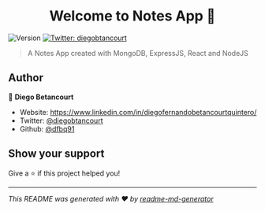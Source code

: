 <h1 align="center">Welcome to Notes App 👋</h1>
<p>
  <img alt="Version" src="https://img.shields.io/badge/version-1-blue.svg?cacheSeconds=2592000" />
  <a href="https://twitter.com/diegobtancourt" target="_blank">
    <img alt="Twitter: diegobtancourt" src="https://img.shields.io/twitter/follow/diegobtancourt.svg?style=social" />
  </a>
</p>

> A Notes App created with MongoDB, ExpressJS, React and NodeJS

## Author

👤 **Diego Betancourt**

* Website: https://www.linkedin.com/in/diegofernandobetancourtquintero/
* Twitter: [@diegobtancourt](https://twitter.com/diegobtancourt)
* Github: [@dfbq91](https://github.com/dfbq91)

## Show your support

Give a ⭐️ if this project helped you!

***
_This README was generated with ❤️ by [readme-md-generator](https://github.com/kefranabg/readme-md-generator)_